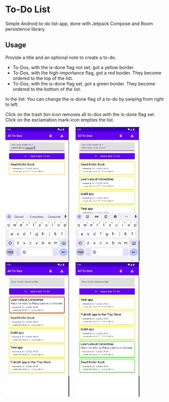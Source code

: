 # To-Do List

Simple Android to-do list-app, done with Jetpack Compose and Room persistence library.

## Usage

Provide a title and an optional note to create a to-do.

- To-Dos, with the is-done flag not set, got a yellow border.
- To-Dos, with the high-importance flag, got a red border. They become ordered to the top of the list.
- To-Dos, with the is-done flag set, got a green border. They become ordered to the bottom of the list.

In the list: You can change the is-done flag of a to-do by swiping from right to left.

Click on the trash bin-icon removes all to-dos with the is-done flag set. Click on the exclamation mark-icon empties the list.

<div>
  <img src="./images/image_1.gif" alt="screenshot 1" width="200" />&nbsp;&nbsp;&nbsp;&nbsp; 
  <img src="./images/image_2.gif" alt="screenshot 2" width="200" />  
  <img src="./images/image_3.gif" alt="screenshot 3" width="200" />&nbsp;&nbsp;&nbsp;&nbsp;
  <img src="./images/image_4.gif" alt="screenshot 4" width="200" />
</div>



